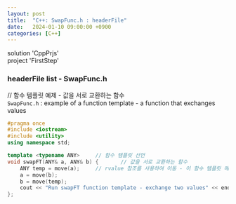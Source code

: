 ```yaml
---
layout: post
title:  "C++: SwapFunc.h : headerFile"
date:   2024-01-10 09:00:00 +0900
categories: [C++]
---
```


solution 'CppPrjs'   
project 'FirstStep'   
   
### headerFile list - SwapFunc.h   
   
// 함수 템플릿 예제 - 값을 서로 교환하는 함수   
`SwapFunc.h` : example of a function template - a function that exchanges values   
   
```cpp
#pragma once
#include <iostream>
#include <utility>
using namespace std;

template <typename ANY>		// 함수 템플릿 선언
void swapFT(ANY& a, ANY& b) {		// 값을 서로 교환하는 함수
	ANY temp = move(a);		// rvalue 참조를 사용하여 이동 - 이 함수 템플릿 매개변수를 통해 전달되는 전달자 클래스는 이동 대입 연산자가 정의되어 있어야 함
	a = move(b);
	b = move(temp);
	cout << "Run swapFT function template - exchange two values" << endl;
};
```
